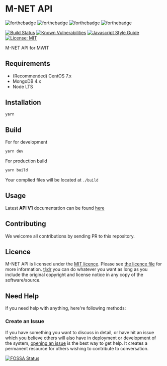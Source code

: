 M-NET API
=========

![forthebadge](https://forthebadge.com/images/badges/fuck-it-ship-it.svg)
![forthebadge](https://forthebadge.com/images/badges/built-with-love.svg)
![forthebadge](https://forthebadge.com/images/badges/uses-js.svg)
![forthebadge](https://forthebadge.com/images/badges/powered-by-electricity.svg)

[![Build Status](https://img.shields.io/travis/rayriffy/mnet-api.svg?style=for-the-badge)](https://travis-ci.org/rayriffy/mnet-api)
[![Known Vulnerabilities](https://img.shields.io/snyk/vulnerabilities/github/rayriffy/mnet-api.svg?style=for-the-badge)](https://snyk.io/test/github/rayriffy/mnet-api?targetFile=package.json)
[![Javascript Style Guide](https://img.shields.io/badge/code_style-standard-brightgreen.svg?style=for-the-badge)](https://standardjs.com)
[![License: MIT](https://img.shields.io/badge/License-MIT-blue.svg?style=for-the-badge)](https://opensource.org/licenses/MIT)

M-NET API for MWIT

Requirements
------------

-   (Recommended) CentOS 7.x
-   MongoDB 4.x
-   Node LTS

Installation
------------

```bash
yarn
```

Build
-----

For for development

```bash
yarn dev
```

For production build

```bash
yarn build
```

Your complied files will be located at `./build`

Usage
-----

Latest **API V1** documentation can be found [here](API-V1.md)

Contributing
------------

We welcome all contributions by sending PR to this repository.

Licence
-------

M-NET API is licensed under the [MIT licence](https://opensource.org/licenses/MIT). Please see [the licence file](LICENCE) for more information. [tl;dr](https://tldrlegal.com/license/mit-license) you can do whatever you want as long as you include the original copyright and license notice in any copy of the software/source.

Need Help
---------

If you need help with anything, here're following methods:

### Create an Issue

If you have something you want to discuss in detail, or have hit an issue which you believe others will also have in deployment or development of the system, [opening an issue](https://github.com/rayriffy/mnet-api/issues) is the best way to get help. It creates a permanent resource for others wishing to contribute to conversation.

[![FOSSA Status](https://app.fossa.io/api/projects/git%2Bgithub.com%2Frayriffy%2Fmnet-api.svg?type=large)](https://app.fossa.io/projects/git%2Bgithub.com%2Frayriffy%2Fmnet-api?ref=badge_large)
